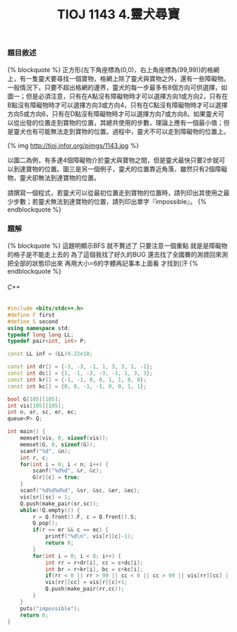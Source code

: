 ﻿---
title: TIOJ 1143 4.靈犬尋寶
tag: ["coding","tioj", "bfs", "全國賽"]
categories: TIOJ
---

### 題目敘述

{% blockquote %}
正方形(左下角座標為(0,0)，右上角座標為(99,99))的格網上，有一隻靈犬要尋找一個寶物，格網上除了靈犬與寶物之外，還有一些障礙物。一般情況下，只要不超出格網的邊界，靈犬的每一步最多有8個方向可供選擇，如圖一；但是必須注意，只有在A點沒有障礙物時才可以選擇方向1或方向2，只有在B點沒有障礙物時才可以選擇方向3或方向4，只有在C點沒有障礙物時才可以選擇方向5或方向6，只有在D點沒有障礙物時才可以選擇方向7或方向8。如果靈犬可以從出發的位置走到寶物的位置，其總共使用的步數，理論上應有一個最小值；但是靈犬也有可能無法走到寶物的位置。過程中，靈犬不可以走到障礙物的位置上。

{% img http://tioj.infor.org/pimgs/1143.jpg %}

以圖二為例，有多達4個障礙物介於靈犬與寶物之間，但是靈犬最快只要2步就可以到達寶物的位置。圖三是另一個例子，靈犬的位置靠近角落，雖然只有2個障礙物，靈犬卻無法到達寶物的位置。

請撰寫一個程式，若靈犬可以從最初位置走到寶物的位置時，請列印出其使用之最少步數；若靈犬無法到達寶物的位置，請列印出單字『impossible』。
{% endblockquote %}

<!-- more -->

### 題解

{% blockquote %}
這題明顯示BFS
就不贅述了
只要注意一個重點
就是是障礙物的格子是不能走上去的
為了這個我找了好久的BUG
還去找了全國賽的測資回來測
把全部的狀態印出來
再用大小=6的字體再記事本上面看
才找到(汗
{% endblockquote %}

###### C++

``` C++
#include <bits/stdc++.h>
#define F first
#define S second
using namespace std;
typedef long long LL;
typedef pair<int, int> P;

const LL inf = (LL)9.22e18;

const int dr[] = {-3, -3, -1, 1, 3, 3, 1, -1};
const int dc[] = {1, -1, -3, -3, -1, 1, 3, 3}; 
const int kr[] = {-1, -1, 0, 0, 1, 1, 0, 0};
const int kc[] = {0, 0, -1, -1, 0, 0, 1, 1};

bool G[105][105];
int vis[105][105]; 
int n, sr, sc, er, ec;
queue<P> Q;

int main() {
    memset(vis, 0, sizeof(vis));
    memset(G, 0, sizeof(G));
    scanf("%d", &n);
    int r, c;
    for(int i = 0; i < n; i++) {
        scanf("%d%d", &r, &c);
        G[r][c] = true;
    }
    scanf("%d%d%d%d", &sr, &sc, &er, &ec);
    vis[sr][sc] = 1;
    Q.push(make_pair(sr,sc));
    while(!Q.empty()) {
        r = Q.front().F, c = Q.front().S;
        Q.pop();
        if(r == er && c == ec) {
            printf("%d\n", vis[r][c]-1);
            return 0;
        }
        for(int i = 0; i < 8; i++) {
            int rr = r+dr[i], cc = c+dc[i];
            int br = r+kr[i], bc = c+kc[i];
            if(rr < 0 || rr > 99 || cc < 0 || cc > 99 || vis[rr][cc] || G[br][bc] || G[rr][cc]) continue;
            vis[rr][cc] = vis[r][c]+1;
            Q.push(make_pair(rr,cc));
        }
    }
    puts("impossible");
    return 0;
}

```
